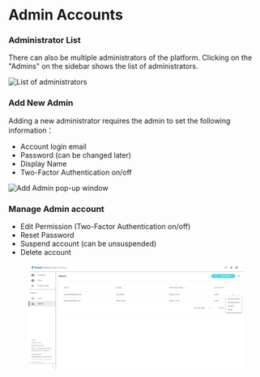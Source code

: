 # Admin Accounts

### Administrator List

There can also be multiple administrators of the platform. Clicking on the "Admins" on the sidebar shows the list of administrators.

![List of administrators](../../.gitbook/assets/Admin\_List.png)

### Add New Admin

Adding a new administrator requires the admin to set the following information：

* Account login email
* Password (can be changed later)
* Display Name
* Two-Factor Authentication on/off

![Add Admin pop-up window](../../.gitbook/assets/Add\_New\_Admin.png)

### Manage Admin account

* Edit Permission (Two-Factor Authentication on/off)
* Reset Password
* Suspend account (can be unsuspended)
* Delete account

<figure><img src="../../.gitbook/assets/Manage_Admin.png" alt=""><figcaption></figcaption></figure>

